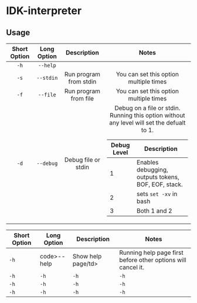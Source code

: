 # IDK-interpreter
## Usage
| Short Option | Long Option |       Description      |                                                     Notes                                                    |
|:------------:|:-----------:|:----------------------:|:------------------------------------------------------------------------------------------------------------:|
|     `-h`     |   `--help`  |        |                                                |
|     `-s`     |  `--stdin`  | Run program from stdin |                                    You can set this option multiple times                                    |
|     `-f`     |   `--file`  |  Run program from file |                                    You can set this option multiple times                                    |
|     `-d`     |  `--debug`  |   Debug file or stdin  | Debug on a file or stdin.<br>Running this option without any level will set the defualt to 1.<br><table><thead><tr><th>Debug Level</th><th>Description</th></tr></thead><tbody><tr><td>1</td><td>Enables debugging, outputs tokens, BOF, EOF, stack.</td></tr><tr><td>2</td><td>sets <code>set -xv</code> in bash</td></tr><tr><td>3</td><td>Both 1 and 2</td></tr></tbody></table>|
<table>
<thead>
	<tr>
		<th>Short Option</th>
		<th>Long Option</th>
		<th>Description</th>
		<th>Notes</th>
	</tr>
</thead>
<tbody>
	<tr>
		<td>
			<code>-h</code>
		</td>
		<td>
			code>--help</code>
		</td>
		<td>Show help page/td>
		<td>Running help page first before other options will cancel it.</td>
	</tr>
	<tr>
		<td>
			<code>-h</code>
		</td>
		<td>
			<code>-h</code>
		</td>
		<td>
			<code>-h</code>
		</td>
		<td>
			<code>-h</code>
		</td>
	</tr>
	<tr>
		<td>
			<code>-h</code>
		</td>
		<td>
			<code>-h</code>
		</td>
		<td>
			<code>-h</code>
		</td>
		<td>
			<code>-h</code>
		</td>
	</tr>
	<tr>
		<td>
			<code>-h</code>
		</td>
		<td>
			<code>-h</code>
		</td>
		<td>
			<code>-h</code>
		</td>
		<td>
			<code>-h</code>
		</td>
	</tr>

</tbody>
</table>


